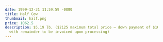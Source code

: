 ```yaml
---
date: 1999-12-31 11:59:59 -0800
title: Half Cow
thumbnail: half.png
price: 1062.5
description: $5.19 lb. ($2125 maximum total price – down payment of $1062.50
  with remainder to be invoiced upon processing)
---
```

